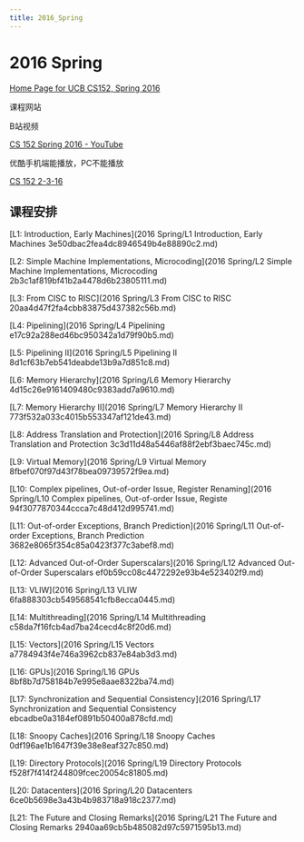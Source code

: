 ```yaml
---
title: 2016_Spring
---
```


# 2016 Spring

[Home Page for UCB CS152, Spring 2016](https://inst.eecs.berkeley.edu/~cs152/sp16/)

课程网站

[](https://www.bilibili.com/video/av47656678)

B站视频

[CS 152 Spring 2016 - YouTube](https://www.youtube.com/playlist?list=PLkFD6_40KJIwEiwQx1dACXwh-2Fuo32qr)

优酷手机端能播放，PC不能播放

[CS 152 2-3-16](https://m.youku.com/video/id_XMTcyODQ1MzMwOA==.html?spm=a2h2a.8293802.0.0&f=28178310&source=https%3A%2F%2Fi.youku.com%2Fu%2FUMzQxMzcxMDkwMA%3D%3D%3Fspm%3Da2h0j.10182321.Subscribe.A)

## 课程安排

[L1: Introduction, Early Machines](2016 Spring/L1 Introduction, Early Machines 3e50dbac2fea4dc8946549b4e88890c2.md)

[L2: Simple Machine Implementations, Microcoding](2016 Spring/L2 Simple Machine Implementations, Microcoding 2b3c1af819bf41b2a4478d6b23805111.md)

[L3: From CISC to RISC](2016 Spring/L3 From CISC to RISC 20aa4d47f2fa4cbb83875d437382c56b.md)

[L4: Pipelining](2016 Spring/L4 Pipelining e17c92a288ed46bc950342a1d79f90b5.md)

[L5: Pipelining II](2016 Spring/L5 Pipelining II 8d1cf63b7eb541deabde13b9a7d851c8.md)

[L6: Memory Hierarchy](2016 Spring/L6 Memory Hierarchy 4d15c26e9161409480c9383add7a9610.md)

[L7: Memory Hierarchy II](2016 Spring/L7 Memory Hierarchy II 773f532a033c4015b553347af121de43.md)

[L8: Address Translation and Protection](2016 Spring/L8 Address Translation and Protection 3c3d11d48a5446af88f2ebf3baec745c.md)

[L9: Virtual Memory](2016 Spring/L9 Virtual Memory 8fbef070f97d43f78bea09739572f9ea.md)

[L10: Complex pipelines, Out-of-order Issue, Register Renaming](2016 Spring/L10 Complex pipelines, Out-of-order Issue, Registe 94f3077870344ccca7c48d412d995741.md)

[L11: Out-of-order Exceptions, Branch Prediction](2016 Spring/L11 Out-of-order Exceptions, Branch Prediction 3682e8065f354c85a0423f377c3abef8.md)

[L12: Advanced Out-of-Order Superscalars](2016 Spring/L12 Advanced Out-of-Order Superscalars ef0b59cc08c4472292e93b4e523402f9.md)

[L13: VLIW](2016 Spring/L13 VLIW 6fa888303cb549568541cfb8ecca0445.md)

[L14: Multithreading](2016 Spring/L14 Multithreading c58da7f16fcb4ad7ba24cecd4c8f20d6.md)

[L15: Vectors](2016 Spring/L15 Vectors a7784943f4e746a3962cb837e84ab3d3.md)

[L16: GPUs](2016 Spring/L16 GPUs 8bf8b7d758184b7e995e8aae8322ba74.md)

[L17: Synchronization and Sequential Consistency](2016 Spring/L17 Synchronization and Sequential Consistency ebcadbe0a3184ef0891b50400a878cfd.md)

[L18: Snoopy Caches](2016 Spring/L18 Snoopy Caches 0df196ae1b1647f39e38e8eaf327c850.md)

[L19: Directory Protocols](2016 Spring/L19 Directory Protocols f528f7f414f244809fcec20054c81805.md)

[L20: Datacenters](2016 Spring/L20 Datacenters 6ce0b5698e3a43b4b983718a918c2377.md)

[L21: The Future and Closing Remarks](2016 Spring/L21 The Future and Closing Remarks 2940aa69cb5b485082d97c5971595b13.md)